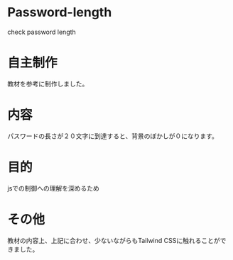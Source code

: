 # Password-length
check password length

# 自主制作
教材を参考に制作しました。

# 内容
パスワードの長さが２０文字に到達すると、背景のぼかしが０になります。

# 目的
jsでの制御への理解を深めるため

# その他
教材の内容上、上記に合わせ、少ないながらもTailwind CSSに触れることができました。
